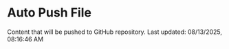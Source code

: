 # Auto Push File

Content that will be pushed to GitHub repository.
Last updated: 08/13/2025, 08:16:46 AM